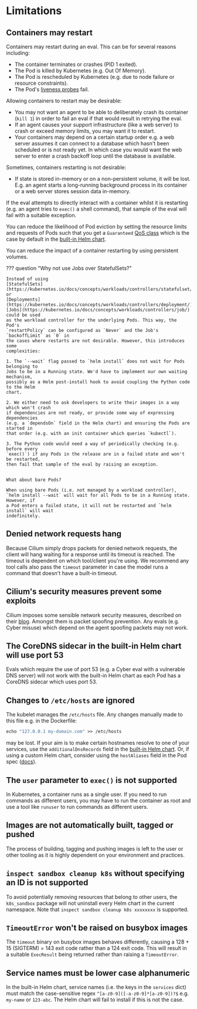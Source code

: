 # Limitations

## Containers may restart

Containers may restart during an eval. This can be for several reasons including:

* The container terminates or crashes (PID 1 exited).
* The Pod is killed by Kubernetes (e.g. Out Of Memory).
* The Pod is rescheduled by Kubernetes (e.g. due to node failure or resource
  constraints).
* The Pod's [liveness
  probes](https://kubernetes.io/docs/concepts/configuration/liveness-readiness-startup-probes/#liveness-probe)
  fail.

Allowing containers to restart may be desirable:

* You may not want an agent to be able to deliberately crash its container (`kill 1`) in
  order to fail an eval if that would result in retrying the eval.
* If an agent causes your support infrastructure (like a web server) to crash or exceed
  memory limits, you may want it to restart.
* Your containers may depend on a certain startup order e.g. a web server assumes it can
  connect to a database which hasn't been scheduled or is not ready yet. In which case
  you would want the web server to enter a crash backoff loop until the database is
  available.

Sometimes, containers restarting is not desirable:

* If state is stored in-memory or on a non-persistent volume, it will be lost. E.g. an
  agent starts a long-running background process in its container or a web server stores
  session data in-memory.

If the eval attempts to directly interact with a container whilst it is restarting (e.g.
an agent tries to `exec()` a shell command), that sample of the eval will fail with a
suitable exception.

You can reduce the likelihood of Pod eviction by setting the resource limits and
requests of Pods such that you get a `Guaranteed` [QoS
class](https://kubernetes.io/docs/tasks/configure-pod-container/quality-service-pod/)
which is the case by default in the [built-in Helm
chart](../helm//built-in-chart.md#resource-requests-and-limits).

You can reduce the impact of a container restarting by using persistent volumes.

??? question "Why not use Jobs over StatefulSets?"

    Instead of using
    [StatefulSets](https://kubernetes.io/docs/concepts/workloads/controllers/statefulset/)
    or
    [Deployments](https://kubernetes.io/docs/concepts/workloads/controllers/deployment/),
    [Jobs](https://kubernetes.io/docs/concepts/workloads/controllers/job/) could be used
    as the workload controller for the underlying Pods. This way, the Pod's
    `restartPolicy` can be configured as `Never` and the Job's `backoffLimit` as `0` in
    the cases where restarts are not desirable. However, this introduces some
    complexities:

    1. The `--wait` flag passed to `helm install` does not wait for Pods belonging to
    Jobs to be in a Running state. We'd have to implement our own waiting mechanism,
    possibly as a Helm post-install hook to avoid coupling the Python code to the Helm
    chart.

    2. We either need to ask developers to write their images in a way which won't crash
    if dependencies are not ready, or provide some way of expressing dependencies
    (e.g. a `dependsOn` field in the Helm chart) and ensuring the Pods are started in
    that order (e.g. with an init container which queries `kubectl`).

    3. The Python code would need a way of periodically checking (e.g. before every
    `exec()`) if any Pods in the release are in a failed state and won't be restarted,
    then fail that sample of the eval by raising an exception.


    What about bare Pods?

    When using bare Pods (i.e. not managed by a workload controller),
    `helm install --wait` will wait for all Pods to be in a Running state. However, if
    a Pod enters a failed state, it will not be restarted and `helm install` will wait
    indefinitely.


## Denied network requests hang

Because Cilium simply drops packets for denied network requests, the client will hang
waiting for a response until its timeout is reached. The timeout is dependent on which
tool/client you're using. We recommend any tool calls also pass the `timeout` parameter
in case the model runs a command that doesn't have a built-in timeout.

## Cilium's security measures prevent some exploits

Cilium imposes some sensible network security measures, described on their
[blog](https://cilium.io/blog/2020/06/29/cilium-kubernetes-cni-vulnerability/). Amongst
them is packet spoofing prevention. Any evals (e.g. Cyber misuse) which depend on the
agent spoofing packets may not work.

## The CoreDNS sidecar in the built-in Helm chart will use port 53

Evals which require the use of port 53 (e.g. a Cyber eval with a vulnerable DNS server)
will not work with the built-in Helm chart as each Pod has a CoreDNS sidecar which uses
port 53.

## Changes to `/etc/hosts` are ignored

The kubelet manages the `/etc/hosts` file. Any changes manually made to this file e.g.
in the Dockerfile:

```Dockerfile
echo "127.0.0.1 my-domain.com" >> /etc/hosts
```

may be lost. If your aim is to make certain hostnames resolve to one of your services,
use the `additionalDnsRecords` field in the [built-in Helm
chart](../helm/built-in-chart.md#dns). Or, if using a custom Helm chart, consider using
the `hostAliases` field in the Pod spec
([docs](https://kubernetes.io/docs/tasks/network/customize-hosts-file-for-pods/)).

## The `user` parameter to `exec()` is not supported

In Kubernetes, a container runs as a single user. If you need to run commands as
different users, you may have to run the container as root and use a tool like `runuser`
to run commands as different users.

## Images are not automatically built, tagged or pushed

The process of building, tagging and pushing images is left to the user or other tooling
as it is highly dependent on your environment and practices.

## `inspect sandbox cleanup k8s` without specifying an ID is not supported

To avoid potentially removing resources that belong to other users, the `k8s_sandbox`
package will not uninstall every Helm chart in the current namespace. Note that `inspect
sandbox cleanup k8s xxxxxxxx` is supported.

## `TimeoutError` won't be raised on busybox images

The `timeout` binary on busybox images behaves differently, causing a 128 + 15 (SIGTERM)
= 143 exit code rather than a 124 exit code. This will result in a suitable `ExecResult`
being returned rather than raising a `TimeoutError`.

## Service names must be lower case alphanumeric

In the built-in Helm chart, service names (i.e. the keys in the `services` dict) must
match the case-sensitive regex `^[a-z0-9]([-a-z0-9]*[a-z0-9])?$` e.g. `my-name` or
`123-abc`. The Helm chart will fail to install if this is not the case.
